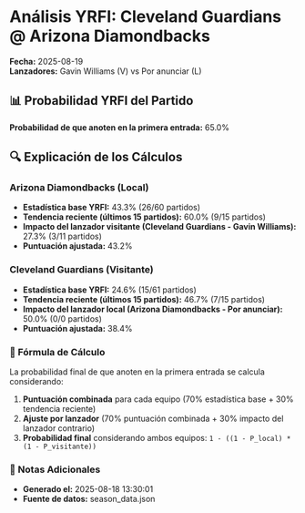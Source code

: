 # Análisis YRFI: Cleveland Guardians @ Arizona Diamondbacks

**Fecha:** 2025-08-19  
**Lanzadores:** Gavin Williams (V) vs Por anunciar (L)

## 📊 Probabilidad YRFI del Partido

**Probabilidad de que anoten en la primera entrada:** 65.0%

## 🔍 Explicación de los Cálculos

### Arizona Diamondbacks (Local)
- **Estadística base YRFI:** 43.3% (26/60 partidos)
- **Tendencia reciente (últimos 15 partidos):** 60.0% (9/15 partidos)
- **Impacto del lanzador visitante (Cleveland Guardians - Gavin Williams):** 27.3% (3/11 partidos)
- **Puntuación ajustada:** 43.2%

### Cleveland Guardians (Visitante)
- **Estadística base YRFI:** 24.6% (15/61 partidos)
- **Tendencia reciente (últimos 15 partidos):** 46.7% (7/15 partidos)
- **Impacto del lanzador local (Arizona Diamondbacks - Por anunciar):** 50.0% (0/0 partidos)
- **Puntuación ajustada:** 38.4%

### 📝 Fórmula de Cálculo

La probabilidad final de que anoten en la primera entrada se calcula considerando:
1. **Puntuación combinada** para cada equipo (70% estadística base + 30% tendencia reciente)
2. **Ajuste por lanzador** (70% puntuación combinada + 30% impacto del lanzador contrario)
3. **Probabilidad final** considerando ambos equipos: `1 - ((1 - P_local) * (1 - P_visitante))`

### 📌 Notas Adicionales

- **Generado el:** 2025-08-18 13:30:01
- **Fuente de datos:** season_data.json
